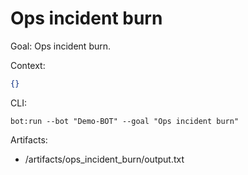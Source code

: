 # Ops incident burn

Goal: Ops incident burn.

Context:
```json
{}
```

CLI:
```
bot:run --bot "Demo-BOT" --goal "Ops incident burn"
```

Artifacts:
- /artifacts/ops_incident_burn/output.txt
